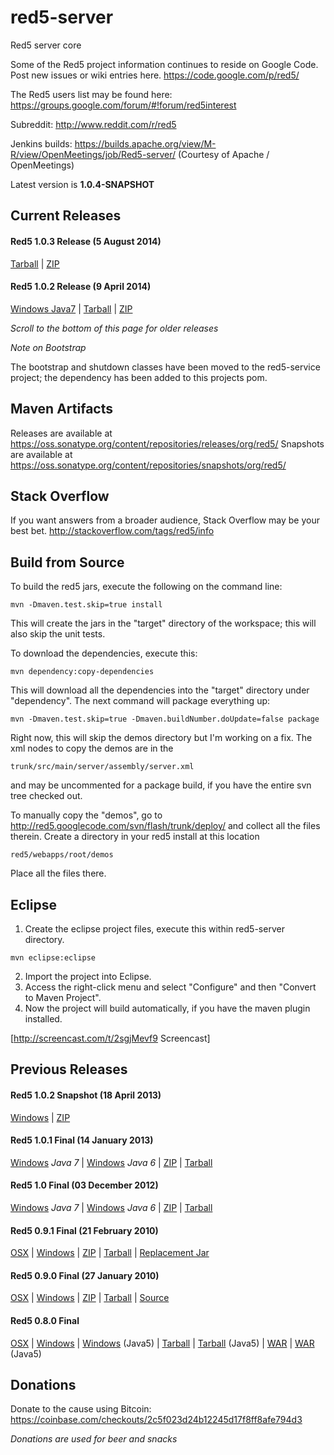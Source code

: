 red5-server
===========

Red5 server core

Some of the Red5 project information continues to reside on Google Code. Post new issues or wiki entries here. https://code.google.com/p/red5/

The Red5 users list may be found here: https://groups.google.com/forum/#!forum/red5interest

Subreddit: http://www.reddit.com/r/red5

Jenkins builds: https://builds.apache.org/view/M-R/view/OpenMeetings/job/Red5-server/ (Courtesy of Apache / OpenMeetings)

Latest version is <b>1.0.4-SNAPSHOT</b>

Current Releases
----------------

<h4>Red5 1.0.3 Release (5 August 2014)</h4>
<a href="https://mega.co.nz/#!JcNwyKab!Mk7aMIL_bAsRQgReBz0hIuDBs0vfncl901ZtLY3u0dM">Tarball</a> | 
<a href="https://mega.co.nz/#!1BdigLgY!m_mGoSw5SEPh0Nf8qGGmGaUn3VXpIVrYHpVYCYNsK7Q">ZIP</a>

<h4>Red5 1.0.2 Release (9 April 2014)</h4>
<a href="https://mega.co.nz/#!FFsV0TIC!eEeGePK30nCv0xF5E7w_6S3b_z8Y9pjzMkp2-UgZTYk">Windows Java7</a> | 
<a href="https://mega.co.nz/#!8EUFwAxR!qJjgtFCs5tY86ZDqolL_nL9SsWradm4BQeOugffZqqs">Tarball</a> | 
<a href="https://mega.co.nz/#!QUNEiDoI!RhT8p660eJImIuI3kRhuZHfRWxtnZTSpp0-va2_wyrw">ZIP</a>

<i>Scroll to the bottom of this page for older releases</i>

<i>Note on Bootstrap</i>

The bootstrap and shutdown classes have been moved to the red5-service project; the dependency has been added to this projects pom.

Maven Artifacts
-----------------

Releases are available at https://oss.sonatype.org/content/repositories/releases/org/red5/
Snapshots are available at https://oss.sonatype.org/content/repositories/snapshots/org/red5/

Stack Overflow
--------------
If you want answers from a broader audience, Stack Overflow may be your best bet.
http://stackoverflow.com/tags/red5/info

Build from Source
-----------------

To build the red5 jars, execute the following on the command line:
```
mvn -Dmaven.test.skip=true install
```
This will create the jars in the "target" directory of the workspace; this will also skip the unit tests.

To download the dependencies, execute this:
```
mvn dependency:copy-dependencies
```
This will download all the dependencies into the "target" directory under "dependency". The next command will package everything up:
```
mvn -Dmaven.test.skip=true -Dmaven.buildNumber.doUpdate=false package
```
Right now, this will skip the demos directory but I'm working on a fix. The xml nodes to copy the demos are in the
```
trunk/src/main/server/assembly/server.xml
```
and may be uncommented for a package build, if you have the entire svn tree checked out.

To manually copy the "demos", go to http://red5.googlecode.com/svn/flash/trunk/deploy/ and collect all the files therein. Create a directory in your red5 install at this location 
```
red5/webapps/root/demos
```
Place all the files there.

Eclipse
----------

1. Create the eclipse project files, execute this within red5-server directory.
```
mvn eclipse:eclipse
```
2. Import the project into Eclipse.
3. Access the right-click menu and select "Configure" and then "Convert to Maven Project".
4. Now the project will build automatically, if you have the maven plugin installed.

[http://screencast.com/t/2sgjMevf9 Screencast]

Previous Releases
-------------------

<h4>Red5 1.0.2 Snapshot (18 April 2013)</h4>

<a href="https://mega.co.nz/#!5M0zAKyZ!EajiiQUjjr9N6Lcpi2NTG2JY-e4owoGaUy5ilqxc6Fc">Windows</a> | 
<a href="https://mega.co.nz/#!gYV0TBjY!H-1RSkcRHbQ-OBFJVXuVkmPIdt8LdZ5cM4OigHRZNE0">ZIP</a> 

<h4>Red5 1.0.1 Final (14 January 2013)</h4>

<a href="http://red5.org/downloads/red5/1_0_1/setup-Red5-1.0.1.exe">Windows</a> _Java 7_ | 
<a href="http://red5.org/downloads/red5/1_0_1/setup-Red5-1.0.1-java6.exe">Windows</a> _Java 6_ | <a href="http://red5.org/downloads/red5/1_0_1/red5-1.0.1.zip">ZIP</a> | 
<a href="http://red5.org/downloads/red5/1_0_1/red5-1.0.1.tar.gz">Tarball</a>

<h4>Red5 1.0 Final (03 December 2012)</h4>

<a href="http://red5.org/downloads/red5/1_0/setup-Red5-1.0.0.exe">Windows</a> _Java 7_ | 
<a href="http://red5.org/downloads/red5/1_0/setup-Red5-1.0.0-java6.exe">Windows</a> _Java 6_ | <a href="http://red5.org/downloads/red5/1_0/red5-1.0.0.zip">ZIP</a> |
<a href="http://red5.org/downloads/red5/1_0/red5-1.0.0.tar.gz">Tarball</a>

<h4>Red5 0.9.1 Final (21 February 2010)</h4>

<a href="http://red5.org/downloads/red5/0_9/red5-0.9.1.dmg">OSX</a> | 
<a href="http://red5.org/downloads/red5/0_9/setup-Red5-0.9.1.exe">Windows</a> | 
<a href="http://red5.org/downloads/red5/0_9/red5-0.9.1.zip">ZIP</a> | 
<a href="http://red5.org/downloads/red5/0_9/red5-0.9.1.tar.gz">Tarball</a> | 
<a href="http://red5.org/downloads/red5/0_9/red5-0.9.1.jar">Replacement Jar</a>

<h4>Red5 0.9.0 Final (27 January 2010)</h4>

<a href="http://red5.org/downloads/red5/0_9/red5-0.9.0.dmg">OSX</a> | 
<a href="http://red5.org/downloads/red5/0_9/setup-Red5-0.9.0.exe">Windows</a> | 
<a href="http://red5.org/downloads/red5/0_9/red5-0.9.0.zip">ZIP</a> | 
<a href="http://red5.org/downloads/red5/0_9/red5-0.9.0.tar.gz">Tarball</a> | 
<a href="http://red5.org/downloads/red5/0_9/red5-src-0.9.0.zip">Source</a>

<h4>Red5 0.8.0 Final</h4>

<a href="http://red5.org/downloads/red5/0_8/setup-red5-0.8.0.dmg">OSX</a> | 
<a href="http://red5.org/downloads/red5/0_8/setup-Red5-0.8.0.exe">Windows</a> | 
<a href="http://red5.org/downloads/red5/0_8/setup-Red5-0.8.0-java5.exe">Windows</a> (Java5) | 
<a href="http://red5.org/downloads/red5/0_8/red5-0.8.0.tar.gz">Tarball</a> | 
<a href="http://red5.org/downloads/red5/0_8/red5-0.8.0-java5.tar.gz">Tarball</a> (Java5) | 
<a href="http://red5.org/downloads/red5/0_8/red5-war-0.8.0.zip">WAR</a> | 
<a href="http://red5.org/downloads/red5/0_8/red5-war-0.8.0-java5.zip">WAR</a> (Java5)

Donations
-------------
Donate to the cause using Bitcoin: https://coinbase.com/checkouts/2c5f023d24b12245d17f8ff8afe794d3

<i>Donations are used for beer and snacks</i>
